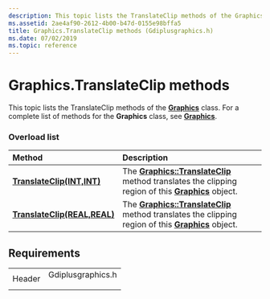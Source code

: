 ```yaml
---
description: This topic lists the TranslateClip methods of the Graphics class. For a complete list of methods for the Graphics class, see Graphics.
ms.assetid: 2ae4af90-2612-4b00-b47d-0155e98bffa5
title: Graphics.TranslateClip methods (Gdiplusgraphics.h)
ms.date: 07/02/2019
ms.topic: reference
---
```


# Graphics.TranslateClip methods

This topic lists the TranslateClip methods of the [**Graphics**](/windows/win32/api/gdiplusgraphics/nl-gdiplusgraphics-graphics) class. For a complete list of methods for the **Graphics** class, see [**Graphics**](/windows/win32/api/gdiplusgraphics/nl-gdiplusgraphics-graphics).

### Overload list



| Method                                                                                     | Description                                                                                                                                                                                                      |
|:-------------------------------------------------------------------------------------------|:-----------------------------------------------------------------------------------------------------------------------------------------------------------------------------------------------------------------|
| [**TranslateClip(INT,INT)**](/windows/win32/api/gdiplusgraphics/nf-gdiplusgraphics-graphics-translateclip(inint_inint))     | The [**Graphics::TranslateClip**](/windows/win32/api/gdiplusgraphics/nf-gdiplusgraphics-graphics-translateclip(inint_inint)) method translates the clipping region of this [**Graphics**](/windows/win32/api/gdiplusgraphics/nl-gdiplusgraphics-graphics) object.<br/>   |
| [**TranslateClip(REAL,REAL)**](/previous-versions//ms535822(v=vs.85)) | The [**Graphics::TranslateClip**](/previous-versions//ms535822(v=vs.85)) method translates the clipping region of this [**Graphics**](/windows/win32/api/gdiplusgraphics/nl-gdiplusgraphics-graphics) object.<br/> |



## Requirements



|                   |                                                                                              |
|-------------------|----------------------------------------------------------------------------------------------|
| Header<br/> | <dl> <dt>Gdiplusgraphics.h</dt> </dl> |



 

 
